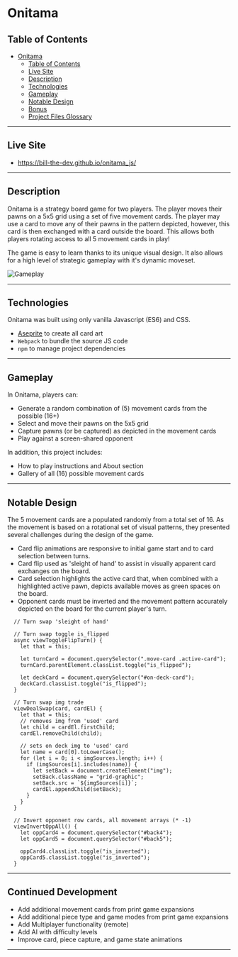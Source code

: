 # Onitama

## Table of Contents
- [Onitama](#onitama)
  - [Table of Contents](#table-of-contents)
  - [Live Site](#live-site)
  - [Description](#description)
  - [Technologies](#technologies)
  - [Gameplay](#gameplay)
  - [Notable Design](#notable-design)
  - [Bonus](#bonus)
  - [Project Files Glossary](#project-files-glossary)

---

## Live Site

- https://bill-the-dev.github.io/onitama_js/

---

## Description

Onitama is a strategy board game for two players. The player moves their pawns on a 5x5 grid using a set of five movement cards. The player may use a card to move any of their pawns in the pattern depicted, however, this card is then exchanged with a card outside the board. This allows both players rotating access to all 5 movement cards in play!

The game is easy to learn thanks to its unique visual design.  It also allows for a high level of strategic gameplay with it's dynamic moveset. 

![Gameplay](https://i.imgur.com/8xkQrx0.gif)

---

## Technologies 

Onitama was built using only vanilla Javascript (ES6) and CSS.  
  - [Aseprite](https://www.aseprite.org/) to create all card art
  - `Webpack` to bundle the source JS code
  - `npm` to manage project dependencies

---

## Gameplay

In Onitama, players can:
  - Generate a random combination of (5) movement cards from the possible (16+)
  - Select and move their pawns on the 5x5 grid
  - Capture pawns (or be captured) as depicted in the movement cards
  - Play against a screen-shared opponent

In addition, this project includes:
  - How to play instructions and About section 
  - Gallery of all (16) possible movement cards

---

## Notable Design

The 5 movement cards are a populated randomly from a total set of 16.  As the movement is based on a rotational set of visual patterns, they presented several challenges during the design of the game.    
  - Card flip animations are responsive to initial game start and to card selection between turns.
  - Card flip used as 'sleight of hand' to assist in visually apparent card exchanges on the board.
  - Card selection highlights the active card that, when combined with a highlighted active pawn, depicts available moves as green spaces on the board. 
  - Opponent cards must be inverted and the movement pattern accurately depicted on the board for the current player's turn.

```JS
  // Turn swap 'sleight of hand'

  // Turn swap toggle is_flipped
  async viewToggleFlipTurn() {
    let that = this;
    
    let turnCard = document.querySelector(".move-card .active-card");
    turnCard.parentElement.classList.toggle("is_flipped");

    let deckCard = document.querySelector("#on-deck-card");
    deckCard.classList.toggle("is_flipped");
  }
  
  // Turn swap img trade
  viewDealSwap(card, cardEl) {
    let that = this;
    // removes img from 'used' card
    let child = cardEl.firstChild;
    cardEl.removeChild(child);

    // sets on deck img to 'used' card 
    let name = card[0].toLowerCase();
    for (let i = 0; i < imgSources.length; i++) {
      if (imgSources[i].includes(name)) {
        let setBack = document.createElement("img");
        setBack.className = "grid-graphic";
        setBack.src = `${imgSources[i]}`;
        cardEl.appendChild(setBack);
      }
    }
  }
  
  // Invert opponent row cards, all movement arrays (* -1) 
  viewInvertOppAll() {
    let oppCard4 = document.querySelector("#back4");
    let oppCard5 = document.querySelector("#back5");

    oppCard4.classList.toggle("is_inverted");
    oppCard5.classList.toggle("is_inverted");
  }
```

----

## Continued Development
  - Add additional movement cards from print game expansions
  - Add additional piece type and game modes from print game expansions
  - Add Multiplayer functionality (remote)
  - Add AI with difficulty levels
  - Improve card, piece capture, and game state animations

---

<!-- ## Project Files Glossary -->


